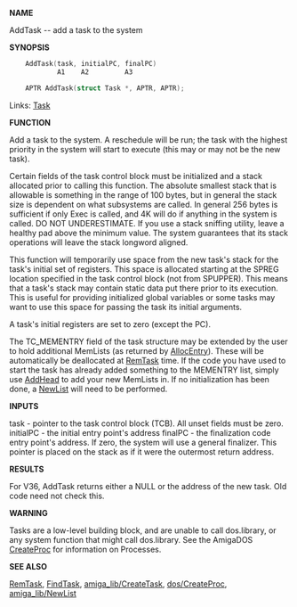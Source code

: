 
**NAME**

AddTask -- add a task to the system

**SYNOPSIS**

```c
    AddTask(task, initialPC, finalPC)
            A1    A2         A3

    APTR AddTask(struct Task *, APTR, APTR);

```
Links: [Task](_OOXE) 

**FUNCTION**

Add a task to the system.  A reschedule will be run; the task with
the highest priority in the system will start to execute (this may
or may not be the new task).

Certain fields of the task control block must be initialized and a
stack allocated prior to calling this function.  The absolute
smallest stack that is allowable is something in the range of 100
bytes, but in general the stack size is dependent on what
subsystems are called. In general 256 bytes is sufficient if only
Exec is called, and 4K will do if anything in the system is called.
DO NOT UNDERESTIMATE.  If you use a stack sniffing utility,
leave a healthy pad above the minimum value.  The system guarantees
that its stack operations will leave the stack longword aligned.

This function will temporarily use space from the new task's stack
for the task's initial set of registers.  This space is allocated
starting at the SPREG location specified in the task control block
(not from SPUPPER).  This means that a task's stack may contain
static data put there prior to its execution.  This is useful for
providing initialized global variables or some tasks may want to
use this space for passing the task its initial arguments.

A task's initial registers are set to zero (except the PC).

The TC_MEMENTRY field of the task structure may be extended by
the user to hold additional MemLists (as returned by [AllocEntry](AllocEntry)).
These will be automatically be deallocated at [RemTask](RemTask) time.
If the code you have used to start the task has already added
something to the MEMENTRY list, simply use [AddHead](AddHead) to add your
new MemLists in.  If no initialization has been done, a [NewList](_OQVQ) will
need to be performed.

**INPUTS**

task  - pointer to the task control block (TCB).  All unset fields
must be zero.
initialPC - the initial entry point's address
finalPC - the finalization code entry point's address.  If zero,
the system will use a general finalizer. This pointer is
placed on the stack as if it were the outermost return
address.

**RESULTS**

For V36, AddTask returns either a NULL or the address of the new
task.  Old code need not check this.

**WARNING**

Tasks are a low-level building block, and are unable to call
dos.library, or any system function that might call dos.library.
See the AmigaDOS [CreateProc](_ORXE) for information on Processes.

**SEE ALSO**

[RemTask](RemTask), [FindTask](FindTask), [amiga_lib/CreateTask](_OQTA), [dos/CreateProc](../dos/CreateProc),
[amiga_lib/NewList](_OQVQ)
